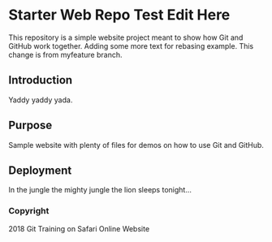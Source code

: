 # Starter Web Repo Test Edit Here

This repository is a simple website project meant to show how Git and GitHub work together. Adding some more text for rebasing example. This change is from myfeature branch.

## Introduction

Yaddy yaddy yada.

## Purpose

Sample website with plenty of files for demos on how to use Git and GitHub.

## Deployment

In the jungle the mighty jungle the lion sleeps tonight...

### Copyright

2018 Git Training on Safari Online Website